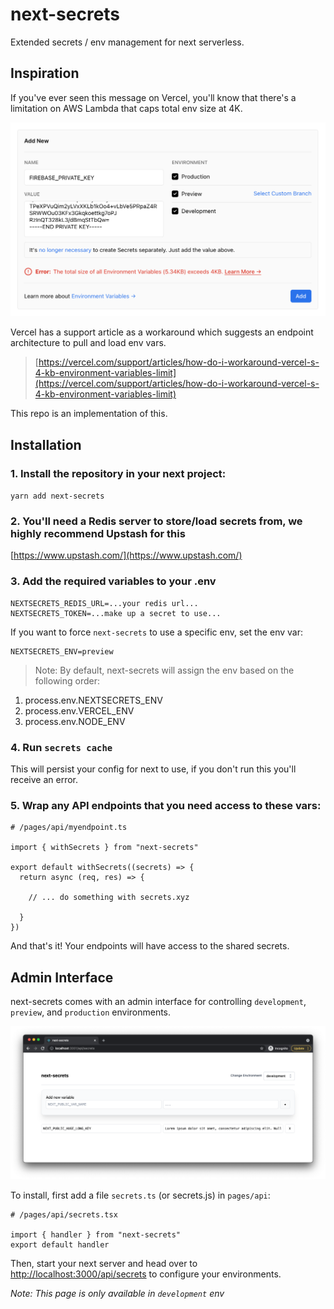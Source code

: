 # next-secrets

Extended secrets / env management for next serverless.

## Inspiration

If you've ever seen this message on Vercel, you'll know that there's a limitation on AWS Lambda that caps total env size at 4K.

![Vercel Error](https://raw.githubusercontent.com/ian/next-secrets/main/docs/error-big.png)

Vercel has a support article as a workaround which suggests an endpoint architecture to pull and load env vars.

> [https://vercel.com/support/articles/how-do-i-workaround-vercel-s-4-kb-environment-variables-limit](https://vercel.com/support/articles/how-do-i-workaround-vercel-s-4-kb-environment-variables-limit)

This repo is an implementation of this.

## Installation

### 1. Install the repository in your next project:
  
  `yarn add next-secrets`

### 2. You'll need a Redis server to store/load secrets from, we highly recommend Upstash for this
[https://www.upstash.com/](https://www.upstash.com/)

### 3. Add the required variables to your .env

```
NEXTSECRETS_REDIS_URL=...your redis url...
NEXTSECRETS_TOKEN=...make up a secret to use...
```

If you want to force `next-secrets` to use a specific env, set the env var:

```
NEXTSECRETS_ENV=preview
```

> Note: By default, next-secrets will assign the env based on the following order: 
1. process.env.NEXTSECRETS_ENV 
2. process.env.VERCEL_ENV 
3. process.env.NODE_ENV

### 4. Run `secrets cache`

This will persist your config for next to use, if you don't run this you'll receive an error.

### 5. Wrap any API endpoints that you need access to these vars:

```
# /pages/api/myendpoint.ts

import { withSecrets } from "next-secrets"

export default withSecrets((secrets) => {
  return async (req, res) => {

    // ... do something with secrets.xyz

  }
})
```

And that's it! Your endpoints will have access to the shared secrets.
## Admin Interface

next-secrets comes with an admin interface for controlling `development`, `preview`, and `production` environments.

![UI](https://raw.githubusercontent.com/ian/next-secrets/main/docs/ui.png)

To install, first add a file `secrets.ts` (or secrets.js) in `pages/api`:

```
# /pages/api/secrets.tsx

import { handler } from "next-secrets"
export default handler
```

Then, start your next server and head over to [http://localhost:3000/api/secrets](http://localhost:3000/api/secrets) to configure your environments.


_Note: This page is only available in `development` env_
